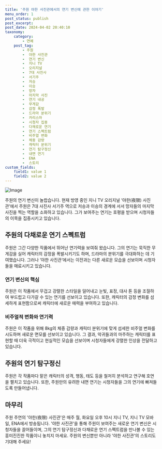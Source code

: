 ```yaml
---
title: '주원 야한 사진관에서의 연기 변신에 관한 이야기'
menu_order: 1
post_status: publish
post_excerpt: 
post_date: 2024-04-02 20:40:10
taxonomy:
    category:
        - 연예
    post_tag:
        - 주원
        -  야한 사진관
        -  연기 변신
        -  지니 TV
        -  오리지널
        -  7대 사진사
        -  서기주
        -  저승
        -  이승
        -  망자
        -  마지막 사진
        -  연기 내공
        -  무게감
        -  감정 폭발
        -  드라마 분위기
        -  카리스마
        -  시청자 집중
        -  다채로운 연기
        -  연기 스펙트럼
        -  비주얼 변화
        -  체중 감량
        -  캐릭터 분위기
        -  연기 탐구정신
        -  내면 연기
        -  ENA
        -  스토리
custom_fields:
    field1: value 1
    field2: value 2
---
```


![Image](https://mimgnews.pstatic.net/image/408/2024/04/02/0000219378_001_20240402151301365.jpg?type=w540)

주원의 연기 변신이 놀랍습니다. 현재 방영 중인 지니 TV 오리지널 ‘야한(夜限) 사진관’에서 주원은 7대 사진사 서기주 역으로 저승과 이승의 경계에 서서 망자들의 마지막 사진을 찍는 역할을 소화하고 있습니다. 그가 보여주는 연기는 호평을 받으며 시청자들의 이목을 집중시키고 있습니다.
## 주원의 다채로운 연기 스펙트럼
주원은 그간 다양한 작품에서 뛰어난 연기력을 보여줘 왔습니다. 그의 연기는 묵직한 무게감을 실어 캐릭터의 감정을 폭발시키기도 하며, 드라마의 분위기를 극대화하는 데 기여했습니다. 그러나 ‘야한 사진관’에서는 이전과는 다른 새로운 모습을 선보이며 시청자들을 매료시키고 있습니다.
### 연기 변신의 핵심
주원은 이 작품에서 무겁고 강렬한 스타일을 덜어내고 눈빛, 표정, 대사 톤 등을 조절하여 부드럽고 다가갈 수 있는 연기를 선보이고 있습니다. 또한, 캐릭터의 감정 변화를 섬세하게 표현함으로써 캐릭터에 새로운 매력을 부여하고 있습니다.
### 비주얼적 변화와 연기력
주원은 이 작품을 위해 8kg의 체중 감량과 캐릭터 분위기에 맞게 섬세한 비주얼 변화를 시도하며 새로운 면모를 선보이고 있습니다. 그 결과, 악귀들과의 마주하는 캐릭터를 표현할 때 더욱 극적이고 현실적인 모습을 선보이며 시청자들에게 강렬한 인상을 전달하고 있습니다.
## 주원의 연기 탐구정신
주원은 각 작품마다 맡은 캐릭터의 성격, 행동, 태도 등을 철저히 분석하고 연구해 호연을 펼치고 있습니다. 또한, 주원만의 유려한 내면 연기는 시청자들을 그의 연기에 빠져들도록 만들어냅니다.
## 마무리
주원 주연의 '야한(夜限) 사진관'은 매주 월, 화요일 오후 10시 지니 TV, 지니 TV 모바일, ENA에서 방송됩니다. '야한 사진관'을 통해 주원이 보여주는 새로운 연기 변신은 시청자들을 끌어들이며, 그의 연기 탐구정신과 다채로운 연기 스펙트럼을 만나볼 수 있는 흥미진진한 작품이니 놓치지 마세요. 주원의 변신뿐만 아니라 '야한 사진관'의 스토리도 기대해 주세요!
